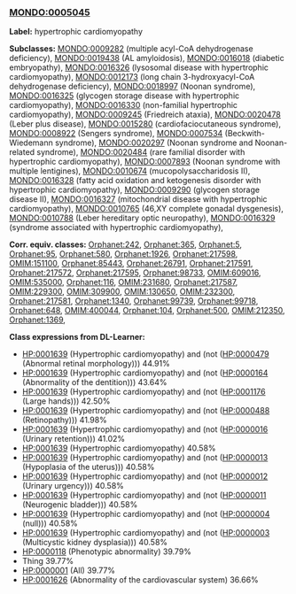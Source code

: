 
### [MONDO:0005045](http://purl.obolibrary.org/obo/MONDO_0005045)
**Label:** hypertrophic cardiomyopathy

**Subclasses:** [MONDO:0009282](http://purl.obolibrary.org/obo/MONDO_0009282) (multiple acyl-CoA dehydrogenase deficiency), [MONDO:0019438](http://purl.obolibrary.org/obo/MONDO_0019438) (AL amyloidosis), [MONDO:0016018](http://purl.obolibrary.org/obo/MONDO_0016018) (diabetic embryopathy), [MONDO:0016326](http://purl.obolibrary.org/obo/MONDO_0016326) (lysosomal disease with hypertrophic cardiomyopathy), [MONDO:0012173](http://purl.obolibrary.org/obo/MONDO_0012173) (long chain 3-hydroxyacyl-CoA dehydrogenase deficiency), [MONDO:0018997](http://purl.obolibrary.org/obo/MONDO_0018997) (Noonan syndrome), [MONDO:0016325](http://purl.obolibrary.org/obo/MONDO_0016325) (glycogen storage disease with hypertrophic cardiomyopathy), [MONDO:0016330](http://purl.obolibrary.org/obo/MONDO_0016330) (non-familial hypertrophic cardiomyopathy), [MONDO:0009245](http://purl.obolibrary.org/obo/MONDO_0009245) (Friedreich ataxia), [MONDO:0020478](http://purl.obolibrary.org/obo/MONDO_0020478) (Leber plus disease), [MONDO:0015280](http://purl.obolibrary.org/obo/MONDO_0015280) (cardiofaciocutaneous syndrome), [MONDO:0008922](http://purl.obolibrary.org/obo/MONDO_0008922) (Sengers syndrome), [MONDO:0007534](http://purl.obolibrary.org/obo/MONDO_0007534) (Beckwith-Wiedemann syndrome), [MONDO:0020297](http://purl.obolibrary.org/obo/MONDO_0020297) (Noonan syndrome and Noonan-related syndrome), [MONDO:0020484](http://purl.obolibrary.org/obo/MONDO_0020484) (rare familial disorder with hypertrophic cardiomyopathy), [MONDO:0007893](http://purl.obolibrary.org/obo/MONDO_0007893) (Noonan syndrome with multiple lentigines), [MONDO:0010674](http://purl.obolibrary.org/obo/MONDO_0010674) (mucopolysaccharidosis II), [MONDO:0016328](http://purl.obolibrary.org/obo/MONDO_0016328) (fatty acid oxidation and ketogenesis disorder with hypertrophic cardiomyopathy), [MONDO:0009290](http://purl.obolibrary.org/obo/MONDO_0009290) (glycogen storage disease II), [MONDO:0016327](http://purl.obolibrary.org/obo/MONDO_0016327) (mitochondrial disease with hypertrophic cardiomyopathy), [MONDO:0010765](http://purl.obolibrary.org/obo/MONDO_0010765) (46,XY complete gonadal dysgenesis), [MONDO:0010788](http://purl.obolibrary.org/obo/MONDO_0010788) (Leber hereditary optic neuropathy), [MONDO:0016329](http://purl.obolibrary.org/obo/MONDO_0016329) (syndrome associated with hypertrophic cardiomyopathy), 

**Corr. equiv. classes:** [Orphanet:242](http://www.orpha.net/ORDO/Orphanet_242), [Orphanet:365](http://www.orpha.net/ORDO/Orphanet_365), [Orphanet:5](http://www.orpha.net/ORDO/Orphanet_5), [Orphanet:95](http://www.orpha.net/ORDO/Orphanet_95), [Orphanet:580](http://www.orpha.net/ORDO/Orphanet_580), [Orphanet:1926](http://www.orpha.net/ORDO/Orphanet_1926), [Orphanet:217598](http://www.orpha.net/ORDO/Orphanet_217598), [OMIM:151100](http://purl.obolibrary.org/obo/OMIM_151100), [Orphanet:85443](http://www.orpha.net/ORDO/Orphanet_85443), [Orphanet:26791](http://www.orpha.net/ORDO/Orphanet_26791), [Orphanet:217591](http://www.orpha.net/ORDO/Orphanet_217591), [Orphanet:217572](http://www.orpha.net/ORDO/Orphanet_217572), [Orphanet:217595](http://www.orpha.net/ORDO/Orphanet_217595), [Orphanet:98733](http://www.orpha.net/ORDO/Orphanet_98733), [OMIM:609016](http://purl.obolibrary.org/obo/OMIM_609016), [OMIM:535000](http://purl.obolibrary.org/obo/OMIM_535000), [Orphanet:116](http://www.orpha.net/ORDO/Orphanet_116), [OMIM:231680](http://purl.obolibrary.org/obo/OMIM_231680), [Orphanet:217587](http://www.orpha.net/ORDO/Orphanet_217587), [OMIM:229300](http://purl.obolibrary.org/obo/OMIM_229300), [OMIM:309900](http://purl.obolibrary.org/obo/OMIM_309900), [OMIM:130650](http://purl.obolibrary.org/obo/OMIM_130650), [OMIM:232300](http://purl.obolibrary.org/obo/OMIM_232300), [Orphanet:217581](http://www.orpha.net/ORDO/Orphanet_217581), [Orphanet:1340](http://www.orpha.net/ORDO/Orphanet_1340), [Orphanet:99739](http://www.orpha.net/ORDO/Orphanet_99739), [Orphanet:99718](http://www.orpha.net/ORDO/Orphanet_99718), [Orphanet:648](http://www.orpha.net/ORDO/Orphanet_648), [OMIM:400044](http://purl.obolibrary.org/obo/OMIM_400044), [Orphanet:104](http://www.orpha.net/ORDO/Orphanet_104), [Orphanet:500](http://www.orpha.net/ORDO/Orphanet_500), [OMIM:212350](http://purl.obolibrary.org/obo/OMIM_212350), [Orphanet:1369](http://www.orpha.net/ORDO/Orphanet_1369), 

**Class expressions from DL-Learner:**

- [HP:0001639](http://purl.obolibrary.org/obo/HP_0001639) (Hypertrophic cardiomyopathy) and (not ([HP:0000479](http://purl.obolibrary.org/obo/HP_0000479) (Abnormal retinal morphology))) 44.91%
- [HP:0001639](http://purl.obolibrary.org/obo/HP_0001639) (Hypertrophic cardiomyopathy) and (not ([HP:0000164](http://purl.obolibrary.org/obo/HP_0000164) (Abnormality of the dentition))) 43.64%
- [HP:0001639](http://purl.obolibrary.org/obo/HP_0001639) (Hypertrophic cardiomyopathy) and (not ([HP:0001176](http://purl.obolibrary.org/obo/HP_0001176) (Large hands))) 42.50%
- [HP:0001639](http://purl.obolibrary.org/obo/HP_0001639) (Hypertrophic cardiomyopathy) and (not ([HP:0000488](http://purl.obolibrary.org/obo/HP_0000488) (Retinopathy))) 41.98%
- [HP:0001639](http://purl.obolibrary.org/obo/HP_0001639) (Hypertrophic cardiomyopathy) and (not ([HP:0000016](http://purl.obolibrary.org/obo/HP_0000016) (Urinary retention))) 41.02%
- [HP:0001639](http://purl.obolibrary.org/obo/HP_0001639) (Hypertrophic cardiomyopathy) 40.58%
- [HP:0001639](http://purl.obolibrary.org/obo/HP_0001639) (Hypertrophic cardiomyopathy) and (not ([HP:0000013](http://purl.obolibrary.org/obo/HP_0000013) (Hypoplasia of the uterus))) 40.58%
- [HP:0001639](http://purl.obolibrary.org/obo/HP_0001639) (Hypertrophic cardiomyopathy) and (not ([HP:0000012](http://purl.obolibrary.org/obo/HP_0000012) (Urinary urgency))) 40.58%
- [HP:0001639](http://purl.obolibrary.org/obo/HP_0001639) (Hypertrophic cardiomyopathy) and (not ([HP:0000011](http://purl.obolibrary.org/obo/HP_0000011) (Neurogenic bladder))) 40.58%
- [HP:0001639](http://purl.obolibrary.org/obo/HP_0001639) (Hypertrophic cardiomyopathy) and (not ([HP:0000004](http://purl.obolibrary.org/obo/HP_0000004) (null))) 40.58%
- [HP:0001639](http://purl.obolibrary.org/obo/HP_0001639) (Hypertrophic cardiomyopathy) and (not ([HP:0000003](http://purl.obolibrary.org/obo/HP_0000003) (Multicystic kidney dysplasia))) 40.58%
- [HP:0000118](http://purl.obolibrary.org/obo/HP_0000118) (Phenotypic abnormality) 39.79%
- Thing 39.77%
- [HP:0000001](http://purl.obolibrary.org/obo/HP_0000001) (All) 39.77%
- [HP:0001626](http://purl.obolibrary.org/obo/HP_0001626) (Abnormality of the cardiovascular system) 36.66%


